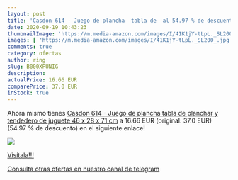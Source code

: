 ```yaml
---
layout: post
title: 'Casdon 614 - Juego de plancha  tabla de  al 54.97 % de descuento'
date: 2020-09-19 10:43:23
thumbnailImage: 'https://m.media-amazon.com/images/I/41K1jY-tLpL._SL200_.jpg'
images: [ 'https://m.media-amazon.com/images/I/41K1jY-tLpL._SL200_.jpg' ]
comments: true
category: ofertas
author: ring
slug: B000XPUNIG
description:
actualPrice: 16.66 EUR
comparePrice: 37.0 EUR
inStock: true
---
```


Ahora mismo tienes [Casdon 614 - Juego de plancha  tabla de planchar y tendedero de juguete  46 x 28 x 71 cm](https://www.amazon.com/dp/B000XPUNIG/?tag=redken08-20) a 16.66 EUR (original: 37.0 EUR) (54.97 %  de descuento) en el siguiente enlace!

[![](https://m.media-amazon.com/images/I/41K1jY-tLpL._SL200_.jpg)](https://www.amazon.com/dp/B000XPUNIG/?tag=redken08-20)

[Visítala!!!](https://www.amazon.com/dp/B000XPUNIG/?tag=redken08-20)

[Consulta otras ofertas en nuestro canal de telegram](https://t.me/s/ofertas25)
